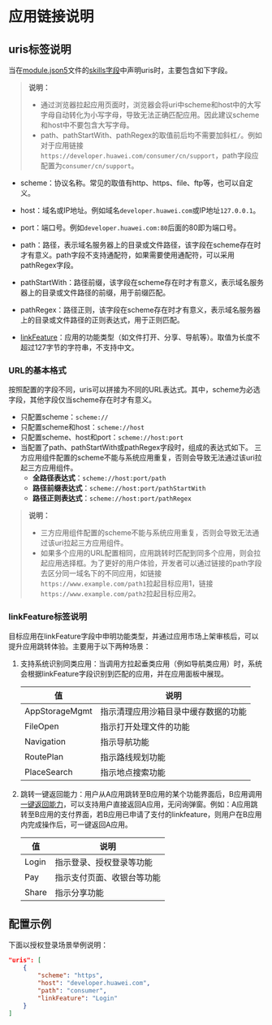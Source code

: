 # 应用链接说明

## uris标签说明
当在[module.json5](../quick-start/module-configuration-file.md)文件的[skills字段](../quick-start/module-configuration-file.md#skills标签)中声明uris时，主要包含如下字段。

> **说明：**
>
> - 通过浏览器拉起应用页面时，浏览器会将uri中scheme和host中的大写字母自动转化为小写字母，导致无法正确匹配应用。因此建议scheme和host中不要包含大写字母。
> - path、pathStartWith、pathRegex的取值前后均不需要加斜杠`/`。例如对于应用链接`https://developer.huawei.com/consumer/cn/support`，path字段应配置为`consumer/cn/support`。

- scheme：协议名称。常见的取值有http、https、file、ftp等，也可以自定义。
- host：域名或IP地址。例如域名`developer.huawei.com`或IP地址`127.0.0.1`。
- port：端口号。例如`developer.huawei.com:80`后面的80即为端口号。
- path：路径，表示域名服务器上的目录或文件路径，该字段在scheme存在时才有意义。path字段不支持通配符，如果需要使用通配符，可以采用pathRegex字段。
    

- pathStartWith：路径前缀，该字段在scheme存在时才有意义，表示域名服务器上的目录或文件路径的前缀，用于前缀匹配。
- pathRegex：路径正则，该字段在scheme存在时才有意义，表示域名服务器上的目录或文件路径的正则表达式，用于正则匹配。
- [linkFeature](#linkfeature标签说明)：应用的功能类型（如文件打开、分享、导航等）。取值为长度不超过127字节的字符串，不支持中文。

### URL的基本格式

按照配置的字段不同，uris可以拼接为不同的URL表达式。其中，scheme为必选字段，其他字段仅当scheme存在时才有意义。

- 只配置scheme：`scheme://`
- 只配置scheme和host：`scheme://host`
- 只配置scheme、host和port：`scheme://host:port`
- 当配置了path、pathStartWith或pathRegex字段时，组成的表达式如下。
    三方应用组件配置的scheme不能与系统应用重复，否则会导致无法通过该uri拉起三方应用组件。 
    - **全路径表达式**：`scheme://host:port/path`
    - **路径前缀表达式**：`scheme://host:port/pathStartWith`
    - **路径正则表达式**：`scheme://host:port/pathRegex`

> **说明：**
> - 三方应用组件配置的scheme不能与系统应用重复，否则会导致无法通过该uri拉起三方应用组件。 
> - 如果多个应用的URL配置相同，应用跳转时匹配到同多个应用，则会拉起应用选择框。为了更好的用户体验，开发者可以通过链接的path字段去区分同一域名下的不同应用，如链接`https://www.example.com/path1`拉起目标应用1，链接`https://www.example.com/path2`拉起目标应用2。


### linkFeature标签说明

目标应用在linkFeature字段中申明功能类型，并通过应用市场上架审核后，可以提升应用跳转体验。主要用于以下两种场景：

1. 支持系统识别同类应用：当调用方拉起垂类应用（例如导航类应用）时，系统会根据linkFeature字段识别到匹配的应用，并在应用面板中展现。

    |值|说明|
    |---|---|
    |AppStorageMgmt|指示清理应用沙箱目录中缓存数据的功能|
    |FileOpen|指示打开处理文件的功能|
    |Navigation|指示导航功能|
    |RoutePlan|指示路线规划功能|
    |PlaceSearch|指示地点搜索功能|

2. 跳转一键返回能力：用户从A应用跳转至B应用的某个功能界面后，B应用调用[一键返回能力](../reference/apis-ability-kit/js-apis-inner-application-uiAbilityContext.md#uiabilitycontextbacktocallerabilitywithresult12)，可以支持用户直接返回A应用，无问询弹窗。例如：A应用跳转至B应用的支付界面，若B应用已申请了支付的linkfeature，则用户在B应用内完成操作后，可一键返回A应用。

    |值|说明|
    |---|---|
    |Login|指示登录、授权登录等功能|
    |Pay|指示支付页面、收银台等功能|
    |Share|指示分享功能|

## 配置示例


下面以授权登录场景举例说明：

```json
"uris": [
    {
        "scheme": "https",
        "host": "developer.huawei.com",
        "path": "consumer",
        "linkFeature": "Login"  
    }
]
```

